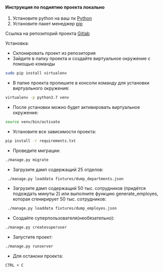 #### Инструкция по поднятию проекта локально

1) Установите python на ваш пк [Python](https://www.python.org/downloads/)
2) Установите пакет менеджер [pip](https://pip.pypa.io/en/stable/)

Ссылка на репозиторий проекта [Gitlab](https://github.com/Zeroitman/Web-project)

Установка:
- Склонировать проект из репозитория
- Зайдите в папку проекта и создайте виртуальное окружение c помощью команды 
```bash
sudo pip install virtualenv
```
- В папке проекта пропишите в консоли команду для установки виртуального окружения:
```bash
virtualenv -p python3.7 venv
```

- После установки можно будет активировать виртуальное окружение:
```bash
source venv/bin/activate
```

- Установите все зависимости проекта:
```bash
pip install -r requirements.txt
```

- Проведите миграции:
```bash
./manage.py migrate
```

- Загрузите дамп содержащий 25 отделов:
```bash
 ./manage.py loaddata fixtures/dump_departments.json
```

- Загрузите дамп содержащий 50 тыс. сотрудников (придётся подождать минуты 2) или выполните функцию generate_employes, 
которая сгенирирует 50 тыс. сотрудников:
```bash
 ./manage.py loaddata fixtures/dump_employes.json
```

- Создайте суперпользователя(необязательно):
```bash
./manage.py createsuperuser
```

- Запустите проект:

```bash
./manage.py runserver
```
- Для останоки проекта:
```bash
CTRL + C
```
